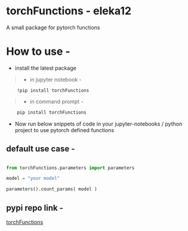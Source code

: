 # torchFunctions - eleka12

A small package for pytorch functions

# How to use -

* install the latest package 

> * in jupyter notebook -
```
    !pip install torchFunctions
```

> * in command prompt -
```bash    
    pip install torchFunctions
```

* Now run below snippets of code in your jupyter-notebooks / python project to use pytorch defined functions

## default use case -
```python

from torchFunctions.parameters import parameters

model = "your model"

parameters().count_params( model )
```

## pypi repo link -

[torchFunctions](https://pypi.org/project/torchFunctions/)

